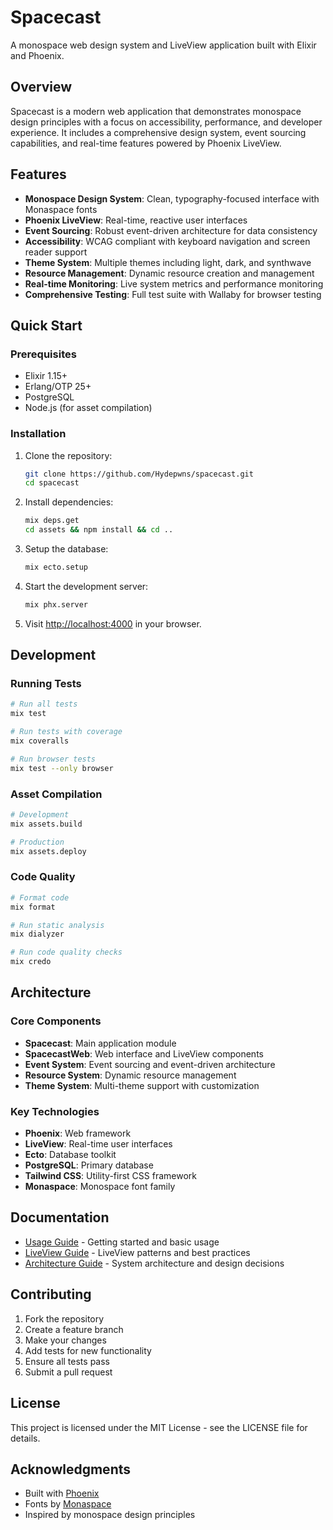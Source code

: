 # Spacecast

A monospace web design system and LiveView application built with Elixir and Phoenix.

## Overview

Spacecast is a modern web application that demonstrates monospace design principles with a focus on accessibility, performance, and developer experience. It includes a comprehensive design system, event sourcing capabilities, and real-time features powered by Phoenix LiveView.

## Features

- **Monospace Design System**: Clean, typography-focused interface with Monaspace fonts
- **Phoenix LiveView**: Real-time, reactive user interfaces
- **Event Sourcing**: Robust event-driven architecture for data consistency
- **Accessibility**: WCAG compliant with keyboard navigation and screen reader support
- **Theme System**: Multiple themes including light, dark, and synthwave
- **Resource Management**: Dynamic resource creation and management
- **Real-time Monitoring**: Live system metrics and performance monitoring
- **Comprehensive Testing**: Full test suite with Wallaby for browser testing

## Quick Start

### Prerequisites

- Elixir 1.15+
- Erlang/OTP 25+
- PostgreSQL
- Node.js (for asset compilation)

### Installation

1. Clone the repository:

   ```bash
   git clone https://github.com/Hydepwns/spacecast.git
   cd spacecast
   ```

2. Install dependencies:

   ```bash
   mix deps.get
   cd assets && npm install && cd ..
   ```

3. Setup the database:

   ```bash
   mix ecto.setup
   ```

4. Start the development server:

   ```bash
   mix phx.server
   ```

5. Visit [http://localhost:4000](http://localhost:4000) in your browser.

## Development

### Running Tests

```bash
# Run all tests
mix test

# Run tests with coverage
mix coveralls

# Run browser tests
mix test --only browser
```

### Asset Compilation

```bash
# Development
mix assets.build

# Production
mix assets.deploy
```

### Code Quality

```bash
# Format code
mix format

# Run static analysis
mix dialyzer

# Run code quality checks
mix credo
```

## Architecture

### Core Components

- **Spacecast**: Main application module
- **SpacecastWeb**: Web interface and LiveView components
- **Event System**: Event sourcing and event-driven architecture
- **Resource System**: Dynamic resource management
- **Theme System**: Multi-theme support with customization

### Key Technologies

- **Phoenix**: Web framework
- **LiveView**: Real-time user interfaces
- **Ecto**: Database toolkit
- **PostgreSQL**: Primary database
- **Tailwind CSS**: Utility-first CSS framework
- **Monaspace**: Monospace font family

## Documentation

- [Usage Guide](docs/examples/USAGE.md) - Getting started and basic usage
- [LiveView Guide](docs/examples/LIVEVIEW.md) - LiveView patterns and best practices
- [Architecture Guide](docs/examples/ARCHITECTURE.md) - System architecture and design decisions

## Contributing

1. Fork the repository
2. Create a feature branch
3. Make your changes
4. Add tests for new functionality
5. Ensure all tests pass
6. Submit a pull request

## License

This project is licensed under the MIT License - see the LICENSE file for details.

## Acknowledgments

- Built with [Phoenix](https://phoenixframework.org/)
- Fonts by [Monaspace](https://github.com/githubnext/monaspace)
- Inspired by monospace design principles
